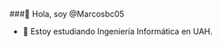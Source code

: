 ###👋 Hola, soy @Marcosbc05

- 🌱 Estoy estudiando Ingeniería Informática en UAH.

<!---
MarcosBCesc/MarcosBCesc is a ✨ special ✨ repository because its `README.md` (this file) appears on your GitHub profile.
You can click the Preview link to take a look at your changes.
--->
